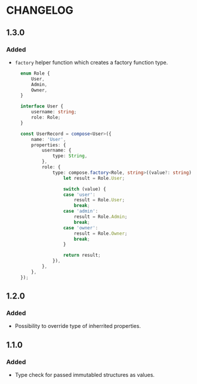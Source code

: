 # CHANGELOG

## 1.3.0
### Added
* ``factory`` helper function which creates a factory function type.
  ```typescript
    enum Role {
        User,
        Admin,
        Owner,
    }

    interface User {
        username: string;
        role: Role;
    }

    const UserRecord = compose<User>({
        name: 'User',
        properties: {
            username: {
                type: String,
            },
            role: {
                type: compose.factory<Role, string>((value?: string) => {
                    let result = Role.User;

                    switch (value) {
                    case 'user':
                        result = Role.User;
                        break;
                    case 'admin':
                        result = Role.Admin;
                        break;
                    case 'owner':
                        result = Role.Owner;
                        break;
                    }

                    return result;
                }),
            },
        },
    });
  ```

## 1.2.0

### Added
* Possibility to override type of inherrited properties.

## 1.1.0

### Added
* Type check for passed immutabled structures as values.